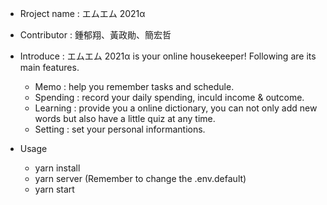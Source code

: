 - Rroject name : エムエム 2021α

- Contributor : 鍾郁翔、黃政勛、簡宏哲

- Introduce : エムエム 2021α is your online housekeeper! Following are its main features.
    - Memo : help you remember tasks and schedule.
    - Spending : record your daily spending, inculd income & outcome.
    - Learning : provide you a online dictionary, you can not only add new words but also have a little quiz at any time.
    - Setting : set your personal informantions.

- Usage
    - yarn install
    - yarn server (Remember to change the .env.default)
    - yarn start

